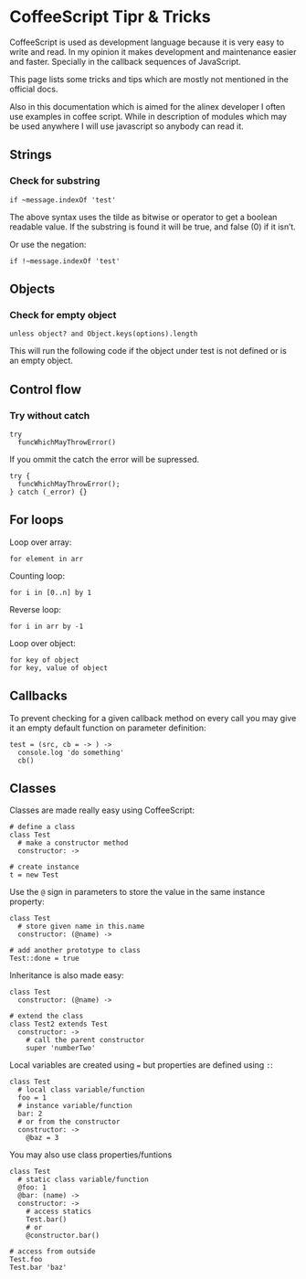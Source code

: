 CoffeeScript Tipr & Tricks
=================================================

CoffeeScript is used as development language because it is very easy to write
and read. In my opinion it makes development and maintenance easier and faster.
Specially in the callback sequences of JavaScript.

This page lists some tricks and tips which are mostly not mentioned in the
official docs.

Also in this documentation which is aimed for the alinex developer I often use
examples in coffee script. While in description of modules which may be used
anywhere I will use javascript so anybody can read it.


Strings
-------------------------------------------------

### Check for substring

    if ~message.indexOf 'test'

The above syntax uses the tilde as bitwise or operator to get a boolean
readable value. If the substring is found it will be true, and false (0) if it
isn’t.

Or use the negation:

    if !~message.indexOf 'test'


Objects
-------------------------------------------------

### Check for empty object

    unless object? and Object.keys(options).length

This will run the following code if the object under test is not defined or is
an empty object.


Control flow
-------------------------------------------------

### Try without catch

    try
      funcWhichMayThrowError()

If you ommit the catch the error will be supressed.

    try {
      funcWhichMayThrowError();
    } catch (_error) {}


For loops
-------------------------------------------------

Loop over array:

    for element in arr

Counting loop:

    for i in [0..n] by 1

Reverse loop:

    for i in arr by -1

Loop over object:

    for key of object
    for key, value of object


Callbacks
-------------------------------------------------

To prevent checking for a given callback method on every call you may give it
an empty default function on parameter definition:

    test = (src, cb = -> ) ->
      console.log 'do something'
      cb()


Classes
-------------------------------------------------

Classes are made really easy using CoffeeScript:

    # define a class
    class Test
      # make a constructor method
      constructor: ->

    # create instance
    t = new Test

Use the `@` sign in parameters to store the value in the same instance property:

    class Test
      # store given name in this.name
      constructor: (@name) ->

    # add another prototype to class
    Test::done = true

Inheritance is also made easy:

    class Test
      constructor: (@name) ->

    # extend the class
    class Test2 extends Test
      constructor: ->
        # call the parent constructor
        super 'numberTwo'

Local variables are created using `=` but properties are defined using `:`:

    class Test
      # local class variable/function
      foo = 1
      # instance variable/function
      bar: 2
      # or from the constructor
      constructor: ->
        @baz = 3

You may also use class properties/funtions

    class Test
      # static class variable/function
      @foo: 1
      @bar: (name) -> 
      constructor: ->
        # access statics
        Test.bar()
        # or
        @constructor.bar()

    # access from outside
    Test.foo
    Test.bar 'baz'
